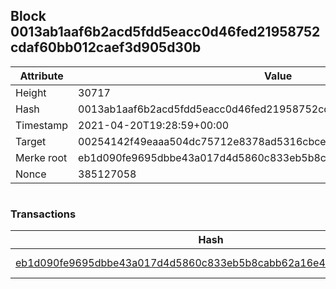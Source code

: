 ## Block 0013ab1aaf6b2acd5fdd5eacc0d46fed21958752cdaf60bb012caef3d905d30b

Attribute | Value
--- | ---
Height | 30717
Hash | 0013ab1aaf6b2acd5fdd5eacc0d46fed21958752cdaf60bb012caef3d905d30b
Timestamp | 2021-04-20T19:28:59+00:00
Target | 00254142f49eaaa504dc75712e8378ad5316cbcead634704b3734b6271167cc4
Merke root | eb1d090fe9695dbbe43a017d4d5860c833eb5b8cabb62a16e437d135ffd922f4
Nonce | 385127058

```

```

### Transactions

Hash | Amount
--- | ---
[eb1d090fe9695dbbe43a017d4d5860c833eb5b8cabb62a16e437d135ffd922f4](eb1d090fe9695dbbe43a017d4d5860c833eb5b8cabb62a16e437d135ffd922f4.md) | 10.00000000 SKEPTI 
